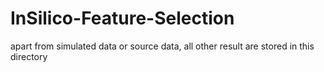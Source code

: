 # InSilico-Feature-Selection


apart from simulated data or source data, all other result are stored in this directory